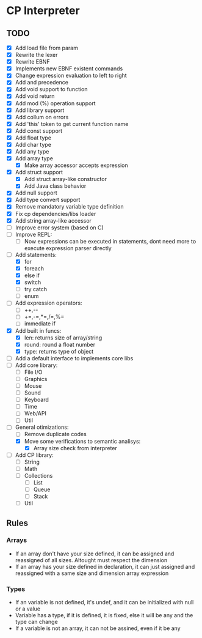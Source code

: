 # CP Interpreter

## TODO
- [X] Add load file from param
- [X] Rewrite the lexer
- [X] Rewrite EBNF
- [X] Implements new EBNF existent commands
- [X] Change expression evaluation to left to right
- [X] Add and precedence
- [X] Add void support to function
- [X] Add void return
- [X] Add mod (%) operation support
- [X] Add library support
- [X] Add collum on errors
- [X] Add 'this' token to get current function name
- [X] Add const support
- [X] Add float type
- [X] Add char type
- [X] Add any type
- [X] Add array type
  - [X] Make array accessor accepts expression
- [X] Add struct support
    - [X] Add struct array-like constructor
    - [X] Add Java class behavior
- [X] Add null support
- [X] Add type convert support
- [X] Remove mandatory variable type definition
- [X] Fix cp dependencies/libs loader
- [X] Add string array-like accessor
- [ ] Improve error system (based on C)
- [ ] Improve REPL:
    - [ ] Now expressions can be executed in statements, dont need more to execute expression parser directly
- [ ] Add statements:
    - [X] for
    - [X] foreach
    - [X] else if
    - [X] switch
    - [ ] try catch
    - [ ] enum
- [ ] Add expression operators:
    - [ ] ++,--
    - [ ] +=,-=,*=,/=,%=
    - [ ] immediate if
- [X] Add built in funcs:
    - [X] len: returns size of array/string
    - [X] round: round a float number
    - [X] type: returns type of object
- [ ] Add a default interface to implements core libs
- [ ] Add core library:
    - [ ] File I/O
    - [ ] Graphics
    - [ ] Mouse
    - [ ] Sound
    - [ ] Keyboard
    - [ ] Time
    - [ ] Web/API
    - [ ] Util
- [ ] General otimizations:
    - [ ] Remove duplicate codes
    - [X] Move some verifications to semantic analisys:
        - [X] Array size check from interpreter
- [ ] Add CP library:
    - [ ] String
    - [ ] Math
    - [ ] Collections
        - [ ] List
        - [ ] Queue
        - [ ] Stack
    - [ ] Util

## Rules

### Arrays
- If an array don't have your size defined, it can be assigned and reassigned of all sizes. Altought must respect the dimension
- If an array has your size defined in declaration, it can just assigned and reassigned with a same size and dimension array expression

### Types
- If an variable is not defined, it's undef, and it can be initialized with null or a value
- Variable has a type, if it is defined, it is fixed, else it will be any and the type can change
- If a variable is not an array, it can not be assined, even if it be any
